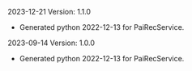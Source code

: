 2023-12-21 Version: 1.1.0
- Generated python 2022-12-13 for PaiRecService.

2023-09-14 Version: 1.0.0
- Generated python 2022-12-13 for PaiRecService.

